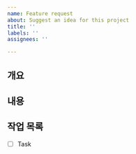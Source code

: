```yaml
---
name: Feature request
about: Suggest an idea for this project
title: ''
labels: ''
assignees: ''

---
```


## 개요

<!-- A clear and concise description about the feature -->

## 내용

<!-- 여기에 어떤식으로 작업할 건지 적어주세요 -->

## 작업 목록

<!-- Add any your tasks about the feature -->

- [ ] Task

